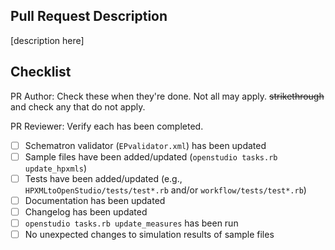 ## Pull Request Description

[description here]

## Checklist

PR Author: Check these when they're done. Not all may apply. ~~strikethrough~~ and check any that do not apply. 

PR Reviewer: Verify each has been completed.

- [ ] Schematron validator (`EPvalidator.xml`) has been updated
- [ ] Sample files have been added/updated (`openstudio tasks.rb update_hpxmls`)
- [ ] Tests have been added/updated (e.g., `HPXMLtoOpenStudio/tests/test*.rb` and/or `workflow/tests/test*.rb`)
- [ ] Documentation has been updated
- [ ] Changelog has been updated
- [ ] `openstudio tasks.rb update_measures` has been run
- [ ] No unexpected changes to simulation results of sample files
